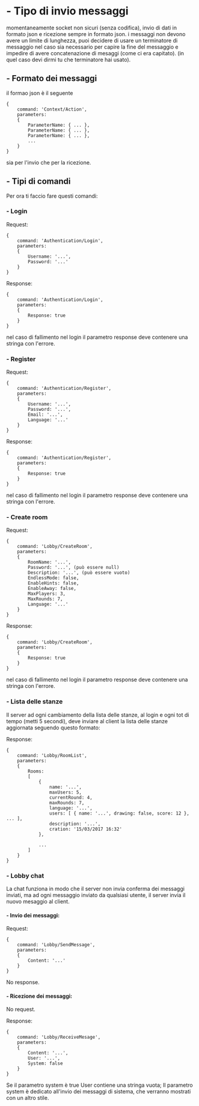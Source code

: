 
# - Tipo di invio messaggi

momentaneamente socket non sicuri (senza codifica), invio di dati in formato json e ricezione sempre in formato json.
i messaggi non devono avere un limite di lunghezza, puoi decidere di usare un terminatore di messaggio
nel caso sia necessario per capire la fine del messaggio e impedire di avere concatenazione di mesaggi (come ci era capitato).
(in quel caso devi dirmi tu che terminatore hai usato).

## - Formato dei messaggi

il formao json è il seguente

```
{
	command: 'Context/Action',
	parameters:
	{
		ParameterName: { ... },
		ParameterName: { ... },
		ParameterName: { ... },
		...
	}
}
```

sia per l'invio che per la ricezione.

## - Tipi di comandi

Per ora ti faccio fare questi comandi:

### - Login

Request:

```
{
	command: 'Authentication/Login',
	parameters:
	{
		Username: '...',
		Password: '...'
	}
}
```

Response:

```
{
	command: 'Authentication/Login',
	parameters:
	{
		Response: true
	}
}
```

nel caso di fallimento nel login il parametro response deve contenere una stringa con l'errore.

### - Register

Request:

```
{
	command: 'Authentication/Register',
	parameters:
	{
		Username: '...',
		Password: '...',
		Email: '...',
		Language: '...'
	}
}
```

Response:

```
{
	command: 'Authentication/Register',
	parameters:
	{
		Response: true
	}
}
```

nel caso di fallimento nel login il parametro response deve contenere una stringa con l'errore.

### - Create room

Request:

```
{
	command: 'Lobby/CreateRoom',
	parameters:
	{
		RoomName: '...',
		Password: '...', (può essere null)
		Description: '...', (può essere vuoto)
		EndlessMode: false,
		EnableHints: false,
		EnableAway: false,
		MaxPlayers: 3,
		MaxRounds: 7,
		Language: '...'
	}
}
```

Response:

```
{
	command: 'Lobby/CreateRoom',
	parameters:
	{
		Response: true
	}
}
```

nel caso di fallimento nel login il parametro response deve contenere una stringa con l'errore.


### - Lista delle stanze

Il server ad ogni cambiamento della lista delle stanze, al login e ogni tot di tempo (metti 5 secondi),
deve inviare al client la lista delle stanze aggiornata seguendo questo formato:


Response:

```
{
	command: 'Lobby/RoomList',
	parameters:
	{
		Rooms:
		[
			{ 
				name: '...', 
				maxUsers: 5, 
				currentRound: 4, 
				maxRounds: 7, 
				language: '...', 
				users: [ { name: '...', drawing: false, score: 12 }, ... ], 
				description: '...', 
				cration: '15/03/2017 16:32' 
			},

			...
		]
	}
}
```

### - Lobby chat

La chat funziona in modo che il server non invia conferma dei messaggi inviati,
ma ad ogni messaggio inviato da qualsiasi utente, il server invia il nuovo mesaggio al client.

#### - Invio dei messaggi:

Request:

```
{
	command: 'Lobby/SendMessage',
	parameters:
	{
		Content: '...'
	}
}
```

No response.


#### - Ricezione dei messaggi:

No request.

Response:

```
{
	command: 'Lobby/ReceiveMesage',
	parameters:
	{
		Content: '...',
		User: '...',
		System: false
	}
}
```

Se il parametro system è true User contiene una stringa vuota;
Il parametro system è dedicato all'invio dei messaggi di sistema, che verranno
mostrati con un altro stile.
